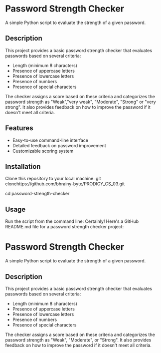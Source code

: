 # Password Strength Checker

A simple Python script to evaluate the strength of a given password.

## Description

This project provides a basic password strength checker that evaluates passwords based on several criteria:

- Length (minimum 8 characters)
- Presence of uppercase letters
- Presence of lowercase letters
- Presence of numbers
- Presence of special characters

The checker assigns a score based on these criteria and categorizes the password strength as "Weak","very weak", "Moderate", "Strong" or "very strong". It also provides feedback on how to improve the password if it doesn't meet all criteria.

## Features

- Easy-to-use command-line interface
- Detailed feedback on password improvement
- Customizable scoring system

## Installation

Clone this repository to your local machine:
git clonehttps://github.com/bhrainy-byte/PRODIGY_CS_03.git

cd password-strength-checker

## Usage

Run the script from the command line:
Certainly! Here's a GitHub README.md file for a password strength checker project:

# Password Strength Checker

A simple Python script to evaluate the strength of a given password.

## Description

This project provides a basic password strength checker that evaluates passwords based on several criteria:

- Length (minimum 8 characters)
- Presence of uppercase letters
- Presence of lowercase letters
- Presence of numbers
- Presence of special characters

The checker assigns a score based on these criteria and categorizes the password strength as "Weak", "Moderate", or "Strong". It also provides feedback on how to improve the password if it doesn't meet all criteria.



